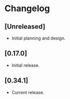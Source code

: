 # Changelog

## [Unreleased]

- Initial planning and design.

## [0.17.0]

- Initial release.

## [0.34.1]

- Current release.

